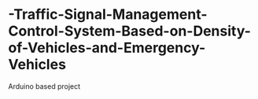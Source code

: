 # -Traffic-Signal-Management-Control-System-Based-on-Density-of-Vehicles-and-Emergency-Vehicles
Arduino based project
